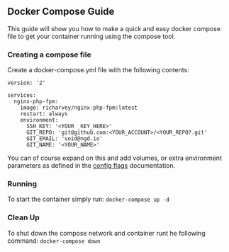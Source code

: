 
## Docker Compose Guide
This guide will show you how to make a quick and easy docker compose file to get your container running using the compose tool.


### Creating a compose file
Create a docker-compose.yml file with the following contents:

```
version: '2'

services:
  nginx-php-fpm:
    image: richarvey/nginx-php-fpm:latest
    restart: always
    environment:
      SSH_KEY: '<YOUR _KEY_HERE>'
      GIT_REPO: 'git@github.com:<YOUR_ACCOUNT>/<YOUR_REPO?.git'
      GIT_EMAIL: 'void@ngd.io'
      GIT_NAME: '<YOUR_NAME>'
```
You can of course expand on this and add volumes, or extra environment parameters as defined in the [config flags](../config_flags.md) documentation.

### Running
To start the container simply run: ```docker-compose up -d```

### Clean Up
To shut down the compose network and container runt he following command: ```docker-compose down```
